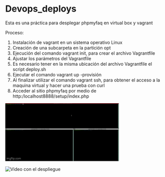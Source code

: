 # Devops_deploys
Esta es una práctica para desplegar phpmyfaq en virtual box y vagrant 

Proceso:
1.	Instalación de vagrant en un sistema operativo Linux
2.	Creación de una subcarpeta en la partición opt
3.	Ejecución del comando vagrant init, para crear el archivo Vagrantfile
4.	Ajustar los parámetros del Vagrantfile
5.	Es necesario tener en la misma ubicación del archivo Vagrantfile el script deploy.sh
6.	Ejecutar el comando vagrant up -provisión
7.	Al finalizar utilizar el comando vagrant ssh, para obtener el acceso a la maquina virtual y hacer una prueba con curl
8.	Acceder al sitio phpmyfaq por medio de http:/localhost8888/setup/index.php

[![Demo del proyecto](a0ogtg.gif)](https://www.youtube.com/watch?v=MXHWv7Y_A8Q)

![Video con el despliegue](https://www.youtube.com/watch?v=MXHWv7Y_A8Q)
